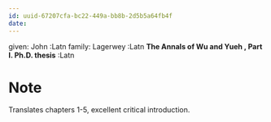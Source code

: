```yaml
---
id: uuid-67207cfa-bc22-449a-bb8b-2d5b5a64fb4f
date: 
---
```


given: John :Latn
family: Lagerwey :Latn
**The Annals of Wu and Yueh , Part I. Ph.D. thesis** :Latn
# Note
Translates chapters 1-5, excellent critical introduction.